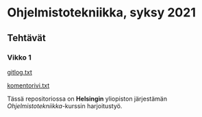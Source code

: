 # Ohjelmistotekniikka, syksy 2021

## Tehtävät

### Vikko 1

[gitlog.txt](https://github.com/pirstov/ot-harjoitustyo/blob/master/laskarit/viikko1/gitlog.txt)

[komentorivi.txt](https://github.com/pirstov/ot-harjoitustyo/blob/master/laskarit/viikko1/komentorivi.txt)


Tässä repositoriossa on __Helsingin__ yliopiston järjestämän *Ohjelmistotekniikka*-kurssin harjoitustyö.
